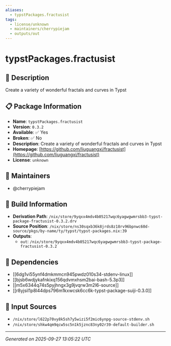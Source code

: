```yaml
---
aliases:
  - typstPackages.fractusist
tags:
  - license/unknown
  - maintainers/cherrypiejam
  - outputs/out
---
```


# typstPackages.fractusist

## 📝 Description

Create a variety of wonderful fractals and curves in Typst

## 📋 Package Information

- **Name**: `typstPackages.fractusist`
- **Version**: `0.3.2`
- **Available**: ✅ Yes
- **Broken**: ✅ No
- **Description**: Create a variety of wonderful fractals and curves in Typst
- **Homepage**: [https://github.com/liuguangxi/fractusist](https://github.com/liuguangxi/fractusist)
- **License**: `unknown`
## 👥 Maintainers

- @cherrypiejam


## 🔧 Build Information

- **Derivation Path**: `/nix/store/9yqxx4mdv4b05217wqc6yagwgwmrsbb3-typst-package-fractusist-0.3.2.drv`
- **Source Position**: `/nix/store/ns30sqxb36k8jrds8z18rv96bpnwc60d-source/pkgs/by-name/ty/typst/typst-packages.nix:39`
- **Outputs**:
  - `out`:  `/nix/store/9yqxx4mdv4b05217wqc6yagwgwmrsbb3-typst-package-fractusist-0.3.2`

## 🔗 Dependencies

- [[6dg1vi55ynf4dmkmmcn945pwdz010s34-stdenv-linux]]
- [[bjsb6wdjykafnkixq156qdvmxhsm2bai-bash-5.3p3]]
- [[m5x6344q74s5pyjhngx3g9jvqrw3m2l6-source]]
- [[r8yjsil1p8l44dps796m1kxwcsk6cc6k-typst-package-suiji-0.3.0]]

## 📁 Input Sources

- `/nix/store/l622p70vy8k5sh7y5wizi5f2mic6ynpg-source-stdenv.sh`
- `/nix/store/shkw4qm9qcw5sc5n1k5jznc83ny02r39-default-builder.sh`

---
*Generated on 2025-09-27 13:05:22 UTC*
